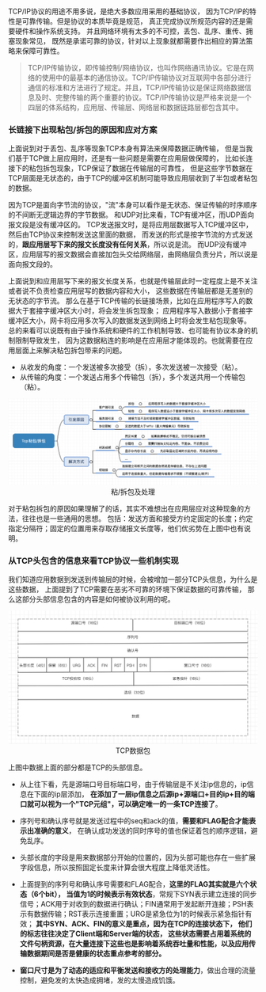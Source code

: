 <br>

TCP/IP协议的用途不用多说，是绝大多数应用采用的基础协议，
因为TCP/IP的特性是可靠传输。但是协议的本质毕竟是规范，
真正完成协议所规范内容的还是需要硬件和操作系统支持。
并且网络环境有太多的不可控，丢包、乱序、重传、拥塞现象常见，
既然是承诺可靠的协议，针对以上现象就都需要作出相应的算法策略来保障可靠性。

> TCP/IP传输协议，即传输控制/网络协议，也叫作网络通讯协议。它是在网络的使用中的最基本的通信协议。TCP/IP传输协议对互联网中各部分进行通信的标准和方法进行了规定。并且，TCP/IP传输协议是保证网络数据信息及时、完整传输的两个重要的协议。TCP/IP传输协议是严格来说是一个四层的体系结构，应用层、传输层、网络层和数据链路层都包含其中。

### 长链接下出现粘包/拆包的原因和应对方案

上面说到对于丢包、乱序等现象TCP本身有算法来保障数据正确传输，
但是当我们基于TCP做上层应用时，还是有一些问题是需要在应用层做保障的，
比如长连接下的粘包拆包现象，TCP保证了数据在传输层的可靠性，
但是这些字节数据在TCP层面是无状态的，由于TCP的缓冲区机制可能导致应用层收到了半包或者粘包的数据。

因为TCP是面向字节流的协议，"流"本身可以看作是无状态、保证传输的时序顺序的不间断无逻辑边界的字节数据。
和UDP对比来看，TCP有缓冲区，而UDP面向报文段是没有缓冲区的。
TCP发送报文时，是将应用层数据写入TCP缓冲区中，然后由TCP协议来控制发送这里面的数据，
而发送的形式是按字节流的方式发送的，**跟应用层写下来的报文长度没有任何关系**，所以说是流。
而UDP没有缓冲区，应用层写的报文数据会直接加包头交给网络层，由网络层负责分片，所以说是面向报文段的。

上面说到和应用层写下来的报文长度关系，也就是传输层此时一定程度上是不关注或者说不负责检查应用层写的数据内容和大小，
这些数据在传输层都是无差别的无状态的字节流。
那么在基于TCP传输的长链接场景，比如在应用程序写入的数据大于套接字缓冲区大小时，将会发生拆包现象；
应用程序写入数据小于套接字缓冲区大小，网卡将应用多次写入的数据发送到网络上时将会发生粘包现象等。
总的来看可以说既有由于操作系统和硬件的工作机制导致、也可能有协议本身的机制限制导致发生，
因为这数据粘连的影响是在应用层才能体现的。也就需要在应用层面上来解决粘包拆包带来的问题。

- 从收发的角度：一个发送被多次接受（拆），多次发送被一次接受（粘）。
- 从传输的角度：一个发送占用多个传输包（拆），多个发送共用一个传输包（粘）。
                                            
<div align=center><img src="https://github.com/BBLLMYD/blog/blob/master/images/09/0901.png?raw=true" width="798"></div>
<div align=center>粘/拆包及处理</div>


对于粘包拆包的原因如果理解了的话，其实不难想出在应用层应对这种现象的方法，往往也是一些通用的思想。
包括：发送方面和接受方约定固定的长度；约定指定分隔符；固定的位置用来存取存储报文长度等，他们优劣势在上图中也有说明。
 
### 从TCP头包含的信息来看TCP协议一些机制实现

我们知道应用数据到发送到传输层的时候，会被增加一部分TCP头信息，为什么是这些数据，
上面提到了TCP需要在恶劣不可靠的环境下保证数据的可靠传输，
那么这部分头部信息包含的内容是如何被协议利用的呢。

<div align=center><img src="https://github.com/BBLLMYD/blog/blob/master/images/09/0902.png?raw=true" width="798"></div>
<div align=center>TCP数据包</div>

上图中数据上面的部分都是TCP的头部信息。

- 从上往下看，先是源端口号目标端口号，由于传输层是不关注ip信息的，ip信息在下面的ip层添加，
**在添加了一层ip信息之后源ip+源端口+目的ip+目的端口就可以视为一个"TCP元组"，可以确定唯一的一条TCP连接了**。

- 序列号和确认序号就是发送过程中的seq和ack的值，**需要和FLAG配合才能表示出准确的意义**，
在确认成功发送的同时序号的值也保证着包的顺序逻辑，避免乱序。

- 头部长度的字段是用来数据部分开始的位置的，因为头部可能也存在一些扩展字段信息，所以按照固定长度来计算会很大程度上降低灵活性。

- 上面提到的序列号和确认序号需要和FLAG配合，**这里的FLAG其实就是六个状态（6个bit），
当值为1的时候表示有效状态**，常规下SYN表示建立连接的同步信号；ACK用于对收到的数据进行确认；FIN通常用于发起断开连接；PSH表示有数据传输；RST表示连接重置；URG是紧急位为1的时候表示紧急指针有效；
**其中SYN、ACK、FIN的意义是重点，因为在TCP的连接状态下，
他们的标志往往决定了Client端和Server端的状态，
这些状态需要占用着系统的文件句柄资源，在大量连接下这些也是影响着系统吞吐量和性能，以及应用传输数据期间是否是健康的状态重点参考的部分。**

- **窗口尺寸是为了动态的适应和平衡发送和接收方的处理能力**，做出合理的流量控制，避免发的太快造成拥堵，发的太慢造成饥饿。

<br>



